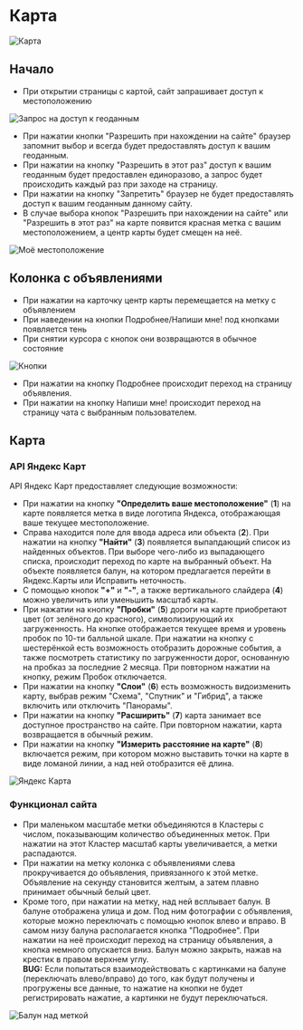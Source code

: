 # Карта

![Карта](assets/main.png)

## Начало

-   При открытии страницы с картой, сайт запрашивает доступ к местоположению

![Запрос на доступ к геоданным](assets/accessToGeo.png)

-   При нажатии кнопки "Разрешить при нахождении на сайте" браузер запомнит выбор и всегда будет предоставлять доступ к вашим геоданным.
-   При нажатии на кнопку "Разрешить в этот раз" доступ к вашим геоданным будет предоставлен единоразово, а запрос будет происходить каждый раз при заходе на страницу.
-   При нажатии на кнопку "Запретить" браузер не будет предоставлять доступ к вашим геоданным данному сайту.
-   В случае выбора кнопок "Разрешить при нахождении на сайте" или "Разрешить в этот раз" на карте появится красная метка с вашим местоположением, а центр карты будет смещен на неё.

![Моё местоположение](assets/myGeo.png)

## Колонка с объявлениями

-   При нажатии на карточку центр карты перемещается на метку с объявлением
-   При наведении на кнопки Подробнее/Напиши мне! под кнопками появляется тень
-   При снятии курсора с кнопок они возвращаются в обычное состояние

![Кнопки](assets/shadowOfButtons.png)

-   При нажатии на кнопку Подробнее происходит переход на страницу объявления.
-   При нажатии на кнопку Напиши мне! происходит переход на страницу чата с выбранным пользователем.

## Карта

### API Яндекс Карт

API Яндекс Карт предоставляет следующие возможности:

-   При нажатии на кнопку **"Определить ваше местоположение"** (**1**) на карте появляется метка в виде логотипа Яндекса, отображающая ваше текущее местоположение.
-   Справа находится поле для ввода адреса или объекта (**2**). При нажатии на кнопку **"Найти"** (**3**) появляется выпапдающий список из найденных объектов. При выборе чего-либо из выпадающего списка, происходит переход по карте на выбранный объект. На объекте появляется балун, на котором предлагается перейти в Яндекс.Карты или Исправить неточность.
-   С помощью кнопок **"+"** и **"-"**, а также вертикального слайдера (**4**) можно увеличить или уменьшить масштаб карты.
-   При нажатии на кнопку **"Пробки"** (**5**) дороги на карте приобретают цвет (от зелёного до красного), символизирующий их загруженность. На кнопке отображается текущее время и уровень пробок по 10-ти балльной шкале. При нажатии на кнопку с шестерёнкой есть возможность отобразить дорожные события, а также посмотреть статистику по загруженности дорог, основанную на пробказ за последние 2 месяца. При повторном нажатии на кнопку, режим Пробок отключается.
-   При нажатии на кнопку **"Слои"** (**6**) есть возможность видоизменить карту, выбрав режим "Схема", "Спутник" и "Гибрид", а также включить или отключить "Панорамы".
-   При нажатии на кнопку **"Расширить"** (**7**) карта занимает все доступное пространство на сайте. При повторном нажатии, карта возвращается в обычный режим.
-   При нажатии на кнопку **"Измерить расстояние на карте"** (**8**) включается режим, при котором можно выставить точки на карте в виде ломаной линии, а над ней отобразится её длина.

![Яндекс Карта](assets/api.png)

### Функционал сайта

-   При маленьком масштабе метки объединяются в Кластеры с числом, показывающим количество объединенных меток. При нажатии на этот Кластер масштаб карты увеличивается, а метки распадаются.
-   При нажатии на метку колонка с объявлениями слева прокручивается до объявления, привязанного к этой метке. Объявление на секунду становится желтым, а затем плавно принимает обычный белый цвет.
-   Кроме того, при нажатии на метку, над ней всплывает балун. В балуне отображена улица и дом. Под ним фотографии с объявления, которые можно переключать с помощью кнопок влево и вправо. В самом низу балуна располагается кнопка "Подробнее". При нажатии на неё происходит переход на страницу объявления, а кнопка немного опускается вниз. Балун можно закрыть, нажав на крестик в правом верхнем углу.  
    **BUG:** Если попытаться взаимодействовать с картинками на балуне (переключать влево/вправо) до того, как будут получены и прогружены все данные, то нажатие на кнопки не будет регистрировать нажатие, а картинки не будут переключаться.

![Балун над меткой](assets/balloon.png)
